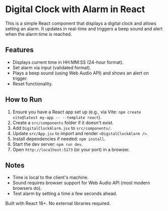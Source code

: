 # Digital Clock with Alarm in React

This is a simple React component that displays a digital clock and allows setting an alarm. It updates in real-time and triggers a beep sound and alert when the alarm time is reached.

## Features
- Displays current time in HH:MM:SS (24-hour format).
- Set alarm via input (validated format).
- Plays a beep sound (using Web Audio API) and shows an alert on trigger.
- Reset functionality.

## How to Run
1. Ensure you have a React app set up (e.g., via Vite: `npm create vite@latest my-app -- --template react`).
2. Create a `src/components` folder if it doesn't exist.
3. Add `DigitalClockAlarm.jsx` to `src/components/`.
4. Update `src/App.jsx` to import and render `<DigitalClockAlarm />`.
5. Install dependencies if needed: `npm install`.
6. Start the dev server: `npm run dev`.
7. Open `http://localhost:5173` (or your port) in a browser.

## Notes
- Time is local to the client's machine.
- Sound requires browser support for Web Audio API (most modern browsers do).
- Test alarm by setting a time a few seconds ahead.

Built with React 18+. No external libraries required.